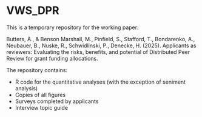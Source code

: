 # VWS_DPR

This is a temporary repository for the working paper:

Butters, A., & Benson Marshall, M., Pinfield, S., Stafford, T., Bondarenko, A., Neubauer, B., Nuske, R., Schwidlinski, P., Denecke, H. (2025). 
Applicants as reviewers: Evaluating the risks, benefits, and potential of Distributed Peer Review for grant funding allocations. 

The repository contains:
- R code for the quantitative analyses (with the exception of seniment analysis)
- Copies of all figures
- Surveys completed by applicants
- Interview topic guide
